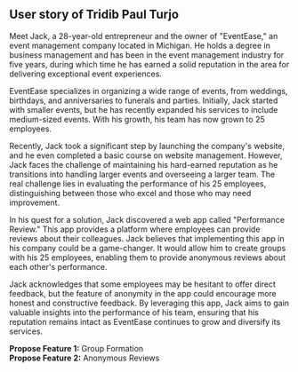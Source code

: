 ## User story of Tridib Paul Turjo

Meet Jack, a 28-year-old entrepreneur and the owner of "EventEase," an event management company located in Michigan. 
He holds a degree in business management and has been in the event management industry for five years, during which time 
he has earned a solid reputation in the area for delivering exceptional event experiences.

EventEase specializes in organizing a wide range of events, from weddings, birthdays, and anniversaries to funerals and 
parties. Initially, Jack started with smaller events, but he has recently expanded his services to include medium-sized 
events. With his growth, his team has now grown to 25 employees.

Recently, Jack took a significant step by launching the company's website, and he even completed a basic course on website 
management. However, Jack faces the challenge of maintaining his hard-earned reputation as he transitions into handling 
larger events and overseeing a larger team. The real challenge lies in evaluating the performance of his 25 employees, 
distinguishing between those who excel and those who may need improvement.

In his quest for a solution, Jack discovered a web app called "Performance Review." This app provides a platform where 
employees can provide reviews about their colleagues. Jack believes that implementing this app in his company could be a game-changer.
It would allow him to create groups with his 25 employees, enabling them to provide anonymous reviews about each other's performance.

Jack acknowledges that some employees may be hesitant to offer direct feedback, but the feature of anonymity in the app 
could encourage more honest and constructive feedback. By leveraging this app, Jack aims to gain valuable insights into 
the performance of his team, ensuring that his reputation remains intact as EventEase continues to grow and diversify its services.

**Propose Feature 1:** Group Formation  
**Propose Feature 2:** Anonymous Reviews